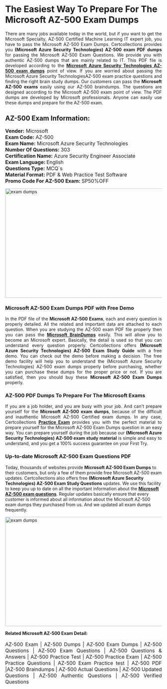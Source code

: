 <h1>The Easiest Way To Prepare For The Microsoft AZ-500 Exam Dumps</h1> <p style="text-align:justify">There are many jobs available today in the world, but if you want to get the Microsoft Specialty, AZ-500 Certified Machine Learning IT expert job, you have to pass the Microsoft AZ-500 Exam Dumps. Certcollections provides you <strong>(Microsoft Azure Security Technologies) AZ-500 exam PDF dumps</strong> for passing the Microsoft AZ-500 Exam Questions. We provide you with authentic AZ-500 dumps that are mainly related to IT. This PDF file is developed according to the <a href="https://www.certsofficial.com/microsoft/az-500-questions"><strong>Microsoft Azure Security Technologies AZ-500 exam dumps</strong></a> point of view. If you are worried about passing the Microsoft Azure Security TechnologiesAZ-500 exam practice questions and finding the right brain study dumps. Our customers can pass the <strong>Microsoft AZ-500 exams </strong>easily using our AZ-500 braindumps. The questions are designed according to the Microsoft AZ-500 exam point of view. The PDF dumps are developed by Microsoft professionals. Anyone can easily use these dumps and prepare for the AZ-500 exam.</p> <h2><strong>AZ-500 Exam Information:</strong></h2> <p><span style="font-size:16px"><strong>Vender:</strong> Microsoft<br /> <strong>Exam Code:</strong> AZ-500<br /> <strong>Exam Name:</strong> Microsoft Azure Security Technologies<br /> <strong>Number Of Questions:</strong> 303<br /> <strong>Certification Name:</strong> Azure Security Engineer Associate<br /> <strong>Exam Language: </strong>English<br /> <strong>Questions Type:</strong> MCQ`s<br /> <strong>Material Format: </strong>PDF & Web Practice Test Software<br /> <strong>Promo Code For AZ-500 Exam:</strong> SP50%OFF</span></p> <p><a href="https://www.certsofficial.com/microsoft/az-500-questions" rel="no-follow"><img alt="exam dumps" src="https://www.certcollections.com/uploads/content/certsofficial.jpg" style="height:350px; width:750px" /></a></p> <h3><strong>Microsoft AZ-500 Exam Dumps PDF with Free Demo</strong></h3> <p style="text-align:justify">In the PDF file of the <strong>Microsoft AZ-500 Exams</strong>, each and every question is properly detailed. All the related and important data are attached to each question. When you are studying the AZ-500 exam PDF file properly then you can pass the <a href="https://www.certsofficial.com/microsoft-dumps"><strong>Microsoft BrainDumps</strong></a> easily. This will allow you to become an Microsoft expert. Basically, the detail is used so that you can understand every question properly. Certcollections offers <strong>(Microsoft Azure Security Technologies) AZ-500 Exam Study Guide</strong> with a free demo. You can check out the demo before making a decision. The free demo facility will help you to understand the (Microsoft Azure Security Technologies) AZ-500 exam dumps properly before purchasing, whether you can purchase these dumps for the proper price or not. If you are satisfied, then you should buy these <strong>Microsoft AZ-500 Exam Dumps</strong> properly.</p> <h3><strong>AZ-500 PDF Dumps To Prepare For The Microsoft Exams</strong></h3> <p style="text-align:justify">If you are a job holder, and you are busy with your job. And can't prepare yourself for the <strong>Microsoft AZ-500 exam dumps</strong>, because of the difficult and inauthentic Microsoft AZ-500 Certified exam dumps. In any case, Certcollections <strong><a href="https://www.certsofficial.com/">Practice Exam</a></strong> provides you with the perfect material to prepare yourself for the Microsoft AZ-500 Exam Dumps question in an easy way. You can prepare yourself during the job because our <strong>(Microsoft Azure Security Technologies) AZ-500 exam study material</strong> is simple and easy to understand, and you get a 100% success guarantee on your First Try.</p> <h3><strong>Up-to-date Microsoft AZ-500 Exam Questions PDF</strong></h3> <p>Today, thousands of websites provide <strong>Microsoft AZ-500 Exam Dumps</strong> to their customers, but only a few of them provide free Microsoft AZ-500 exam updates. Certcollections also offers free <strong>(Microsoft Azure Security Technologies) AZ-500 Exam Study Questions</strong> updates. We use this facility to keep you up to date on all the important information about the <a href="https://www.certsofficial.com/microsoft/az-500-questions"><strong>Microsoft AZ-500 exam questions</strong></a>. Regular updates basically ensure that every customer is informed about all information about the Microsoft AZ-500 exam dumps they purchased from us. And we updated all exam dumps frequently.</p> <p><a href="https://www.certsofficial.com/microsoft/az-500-questions"><img alt="exam dumps " src="https://www.certcollections.com/uploads/content/certsofficial2.jpg" style="height:350px; width:750px" /></a></p> <p style="text-align:justify"><span style="font-size:14px"><strong>Related Microsoft AZ-500 Exam Detail:</strong></span><br /> <br /> <span style="font-size:16px">AZ-500 Exam | AZ-500 Dumps | AZ-500 Exam Dumps | AZ-500 Questions | AZ-500 Exam Questions | AZ-500 Questions & Answers | AZ-500 Practice Test | AZ-500 Practice Exam | AZ-500 Practice Questions | AZ-500 Exam Practice test | AZ-500 PDF |AZ-500 Braindumps | AZ-500 Actual Questions | AZ-500 Updated Questions | AZ-500 Authentic Questions | AZ-500 Verified Questions</span></p>
